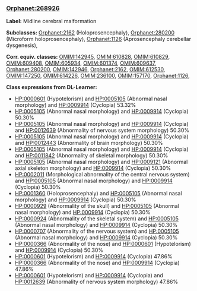 
### [Orphanet:268926](http://www.orpha.net/ORDO/Orphanet_268926)
**Label:** Midline cerebral malformation

**Subclasses:** [Orphanet:2162](http://www.orpha.net/ORDO/Orphanet_2162) (Holoprosencephaly), [Orphanet:280200](http://www.orpha.net/ORDO/Orphanet_280200) (Microform holoprosencephaly), [Orphanet:1126](http://www.orpha.net/ORDO/Orphanet_1126) (Aprosencephaly cerebellar dysgenesis), 

**Corr. equiv. classes:** [OMIM:142945](http://purl.obolibrary.org/obo/OMIM_142945), [OMIM:610828](http://purl.obolibrary.org/obo/OMIM_610828), [OMIM:610829](http://purl.obolibrary.org/obo/OMIM_610829), [OMIM:609408](http://purl.obolibrary.org/obo/OMIM_609408), [OMIM:605934](http://purl.obolibrary.org/obo/OMIM_605934), [OMIM:601374](http://purl.obolibrary.org/obo/OMIM_601374), [OMIM:609637](http://purl.obolibrary.org/obo/OMIM_609637), [Orphanet:280200](http://www.orpha.net/ORDO/Orphanet_280200), [OMIM:142946](http://purl.obolibrary.org/obo/OMIM_142946), [Orphanet:2162](http://www.orpha.net/ORDO/Orphanet_2162), [OMIM:612530](http://purl.obolibrary.org/obo/OMIM_612530), [OMIM:147250](http://purl.obolibrary.org/obo/OMIM_147250), [OMIM:614226](http://purl.obolibrary.org/obo/OMIM_614226), [OMIM:236100](http://purl.obolibrary.org/obo/OMIM_236100), [OMIM:157170](http://purl.obolibrary.org/obo/OMIM_157170), [Orphanet:1126](http://www.orpha.net/ORDO/Orphanet_1126), 

**Class expressions from DL-Learner:**

- [HP:0000601](http://purl.obolibrary.org/obo/HP_0000601) (Hypotelorism) and [HP:0005105](http://purl.obolibrary.org/obo/HP_0005105) (Abnormal nasal morphology) and [HP:0009914](http://purl.obolibrary.org/obo/HP_0009914) (Cyclopia) 53.32%
- [HP:0005105](http://purl.obolibrary.org/obo/HP_0005105) (Abnormal nasal morphology) and [HP:0009914](http://purl.obolibrary.org/obo/HP_0009914) (Cyclopia) 50.30%
- [HP:0005105](http://purl.obolibrary.org/obo/HP_0005105) (Abnormal nasal morphology) and [HP:0009914](http://purl.obolibrary.org/obo/HP_0009914) (Cyclopia) and [HP:0012639](http://purl.obolibrary.org/obo/HP_0012639) (Abnormality of nervous system morphology) 50.30%
- [HP:0005105](http://purl.obolibrary.org/obo/HP_0005105) (Abnormal nasal morphology) and [HP:0009914](http://purl.obolibrary.org/obo/HP_0009914) (Cyclopia) and [HP:0012443](http://purl.obolibrary.org/obo/HP_0012443) (Abnormality of brain morphology) 50.30%
- [HP:0005105](http://purl.obolibrary.org/obo/HP_0005105) (Abnormal nasal morphology) and [HP:0009914](http://purl.obolibrary.org/obo/HP_0009914) (Cyclopia) and [HP:0011842](http://purl.obolibrary.org/obo/HP_0011842) (Abnormality of skeletal morphology) 50.30%
- [HP:0005105](http://purl.obolibrary.org/obo/HP_0005105) (Abnormal nasal morphology) and [HP:0009121](http://purl.obolibrary.org/obo/HP_0009121) (Abnormal axial skeleton morphology) and [HP:0009914](http://purl.obolibrary.org/obo/HP_0009914) (Cyclopia) 50.30%
- [HP:0002011](http://purl.obolibrary.org/obo/HP_0002011) (Morphological abnormality of the central nervous system) and [HP:0005105](http://purl.obolibrary.org/obo/HP_0005105) (Abnormal nasal morphology) and [HP:0009914](http://purl.obolibrary.org/obo/HP_0009914) (Cyclopia) 50.30%
- [HP:0001360](http://purl.obolibrary.org/obo/HP_0001360) (Holoprosencephaly) and [HP:0005105](http://purl.obolibrary.org/obo/HP_0005105) (Abnormal nasal morphology) and [HP:0009914](http://purl.obolibrary.org/obo/HP_0009914) (Cyclopia) 50.30%
- [HP:0000929](http://purl.obolibrary.org/obo/HP_0000929) (Abnormality of the skull) and [HP:0005105](http://purl.obolibrary.org/obo/HP_0005105) (Abnormal nasal morphology) and [HP:0009914](http://purl.obolibrary.org/obo/HP_0009914) (Cyclopia) 50.30%
- [HP:0000924](http://purl.obolibrary.org/obo/HP_0000924) (Abnormality of the skeletal system) and [HP:0005105](http://purl.obolibrary.org/obo/HP_0005105) (Abnormal nasal morphology) and [HP:0009914](http://purl.obolibrary.org/obo/HP_0009914) (Cyclopia) 50.30%
- [HP:0000707](http://purl.obolibrary.org/obo/HP_0000707) (Abnormality of the nervous system) and [HP:0005105](http://purl.obolibrary.org/obo/HP_0005105) (Abnormal nasal morphology) and [HP:0009914](http://purl.obolibrary.org/obo/HP_0009914) (Cyclopia) 50.30%
- [HP:0000366](http://purl.obolibrary.org/obo/HP_0000366) (Abnormality of the nose) and [HP:0000601](http://purl.obolibrary.org/obo/HP_0000601) (Hypotelorism) and [HP:0009914](http://purl.obolibrary.org/obo/HP_0009914) (Cyclopia) 50.30%
- [HP:0000601](http://purl.obolibrary.org/obo/HP_0000601) (Hypotelorism) and [HP:0009914](http://purl.obolibrary.org/obo/HP_0009914) (Cyclopia) 47.86%
- [HP:0000366](http://purl.obolibrary.org/obo/HP_0000366) (Abnormality of the nose) and [HP:0009914](http://purl.obolibrary.org/obo/HP_0009914) (Cyclopia) 47.86%
- [HP:0000601](http://purl.obolibrary.org/obo/HP_0000601) (Hypotelorism) and [HP:0009914](http://purl.obolibrary.org/obo/HP_0009914) (Cyclopia) and [HP:0012639](http://purl.obolibrary.org/obo/HP_0012639) (Abnormality of nervous system morphology) 47.86%


